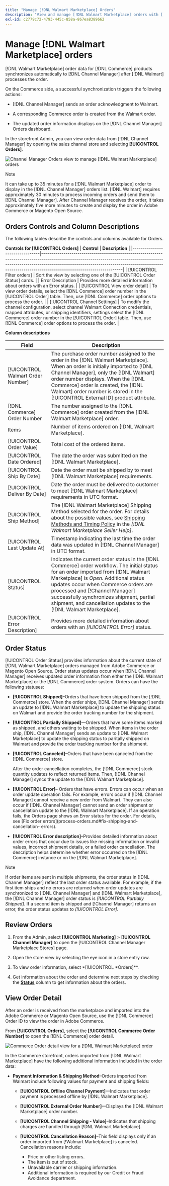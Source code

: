 ```yaml
---
title: "Manage [!DNL Walmart Marketplace] Orders"
description: "View and manage [!DNL Walmart Marketplace] orders with [!DNL Channel Manager] for Adobe Commerce and Magento Open Source."
exl-id: c2779c72-4793-445c-858a-867ea8389662
---
```

# Manage [!DNL Walmart Marketplace] orders

[!DNL Walmart Marketplace] order data for [!DNL Commerce] products synchronizes automatically to [!DNL Channel Manager] after [!DNL Walmart] processes the order.

On the Commerce side, a successful synchronization triggers the following actions:

- [!DNL Channel Manager] sends an order acknowledgment to Walmart.

- A corresponding Commerce order is created from the Walmart order.

- The updated order information displays on the [!DNL Channel Manager] Orders dashboard.

In the storefront Admin, you can view order data from [!DNL Channel Manager] by opening the sales channel store and selecting **[!UICONTROL Orders]**.

![Channel Manager Orders view to manage [!DNL Walmart Marketplace] orders](assets/orders-dashboard-view.png)

>[!NOTE]
>
>It can take up to 35 minutes for a [!DNL Walmart Marketplace] order to display in the [!DNL Channel Manager] orders list. [!DNL Walmart] requires approximately 30 minutes to process incoming orders and send them to [!DNL Channel Manager]. After Channel Manager receives the order, it takes approximately five more minutes to create and display the order in Adobe Commerce or Magento Open Source.

## Orders Controls and Column Descriptions

The following tables describe the controls and columns available for Orders.

**Controls for [!UICONTROL Orders]**
| **Control**                    | **Description**                                                                                                                                                                                                                                                                  |
|--------------------------------|----------------------------------------------------------------------------------------------------------------------------------------------------------------------------------------------------------------------------------------------------------------------------------|
| [!UICONTROL Filter orders]     | Sort the view by selecting one of the [!UICONTROL Order Status] cards.                                                                                                                                                                                                           |
| Error Description              | Provides more detailed information about orders with an Error status.                                                                                                                                                                                                            |
| [!UICONTROL View order detail] | To view order details, select the [!DNL Commerce] order number in the [!UICONTROL Order] table. Then, use [!DNL Commerce] order options to process the order.                                                                                                                    |
| [!UICONTROL Channel Settings]  | To modify the channel configuration, select channel Walmart Connection credentials, mapped attributes, or shipping identifiers, settings  select the [!DNL Commerce] order number in the [!UICONTROL Order] table. Then, use [!DNL Commerce] order options to process the order. |


**Column descriptions**

| Field                              | Description                                                                                                                                                                                                                                                                                                                                                               |
|------------------------------------|---------------------------------------------------------------------------------------------------------------------------------------------------------------------------------------------------------------------------------------------------------------------------------------------------------------------------------------------------------------------------|
| [!UICONTROL  Walmart Order Number] | The purchase order number assigned to the order in the [!DNL Walmart Marketplace]. When an order is initially imported to [!DNL Channel Manager], only the [!DNL Walmart] order number displays. When the [!DNL Commerce] order is created, the [!DNL Walmart] order number is stored in the [!UICONTROL External ID] product attribute.                                  |
| [!DNL Commerce]  Order Number      | The number assigned to the [!DNL Commerce]  order created from the [!DNL Walmart Marketplace] order.                                                                                                                                                                                                                                                                      |
| Items                              | Number of items ordered on [!DNL Walmart Marketplace].                                                                                                                                                                                                                                                                                                                    |
| [!UICONTROL Order Value]           | Total cost of the ordered items.                                                                                                                                                                                                                                                                                                                                          |
| [!UICONTROL Date Ordered]          | The date the order was submitted on the [!DNL Walmart Marketplace].                                                                                                                                                                                                                                                                                                       |
| [!UICONTROL Ship By Date]          | Date the order must be shipped by to meet [!DNL Walmart Marketplace] requirements.                                                                                                                                                                                                                                                                                        |
| [!UICONTROL Deliver By Date]       | Date the order must be delivered to customer to meet [!DNL Walmart Marketplace] requirements in UTC format.                                                                                                                                                                                                                                                               |
| [!UICONTROL Ship Method]           | The [!DNL Walmart Marketplace] Shipping Method selected for the order. For details about the possible values, see [Shipping Methods and Timing Policy](https://sellerhelp.walmart.com/s/guide?article=000007893) in the _[!DNL Walmart Marketplace Seller Help]_.                                                                                                         |
| [!UICONTROL Last Update At]        | Timestamp indicating the last time the order data was updated in [!DNL Channel Manager] in UTC format.                                                                                                                                                                                                                                                                    |
| [!UICONTROL Status]                | Indicates the current order status in the [!DNL Commerce] order workflow. The initial status for an order imported from [!DNL Walmart Marketplace] is _Open_. Additional status updates occur when Commerce orders are processed and [!Channel Manager] successfully synchronizes shipment, partial shipment, and cancellation updates to the [!DNL Walmart Marketplace]. |
| [!UICONTROL Error Description]     | Provides more detailed information about orders with an _[!UICONTROL Error]_ status.                                                                                                                                                                                                                                                                                      |

## Order Status


[!UICONTROL Order Status] provides information about the current state of [!DNL Walmart Marketplace] orders managed from Adobe Commerce or Magento Open Source. Order status updates occur when [!DNL Channel Manager] receives updated order information from either the [!DNL Walmart Marketplace] or the [!DNL Commerce] order system. Orders can have the following statuses:           

- **[!UICONTROL Shipped]**–Orders that have been shipped from the [!DNL Commerce] store. When the order ships, [!DNL Channel Manager] sends an update to [!DNL Walmart Marketplace] to update the shipping status on Walmart and provide the order tracking number for the shipment.

- **[!UICONTROL Partially Shipped]**—Orders that have some items marked as shipped, and others waiting to be shipped. When items in the order ship, [!DNL Channel Manager] sends an update to [!DNL Walmart Marketplace] to update the shipping status to paritally shipped on Walmart and provide the order tracking number for the shipment. 

- **[!UICONTROL Canceled]**–Orders that have been canceled from the [!DNL Commerce] store.

  After the order cancellation completes, the [!DNL Commerce] stock quantity updates to reflect returned items. Then, [!DNL Channel Manager] syncs the update to the [!DNL Walmart Marketplace].

- **[!UICONTROL Error]**– Orders that have errors. Errors can occur when an order update operation fails. For example, errors occur if [!DNL Channel Manager] cannot receive a new order from Walmart. They can also occur if [!DNL Channel Manager] cannot send an order shipment or cancellation update to the [!DNL Walmart Marketplace]. If an operation fails, the Orders page shows an _Error_ status for the order. For details, see [Fix order errors](process-orders.md#fix-shipping-and-cancellation- errors).

- **[!UICONTROL Error description]**–Provides detailed information about order errors that occur due to issues like 
missing information or invalid values, incorrect shipment details, or a failed order cancellation. The description helps determine whether error occurred on the [!DNL Commerce] instance or on the [!DNL Walmart Marketplace].

>[!NOTE]
>
>If order items are sent in multiple shipments, the order status in [!DNL Channel Manager] reflect the last order status available. For example, if the first item ships and no errors are returned when order updates are synchronized to [!DNL Channel Manager] and [!DNL Walmart Marketplace], the [!DNL Channel Manager] order status is _[!UICONTROL Partially Shipped]_.  If a second item is shipped and [!Channel Manager] returns an error, the order status updates to _[!UICONTROL Error]_.

## Review Orders

1. From the Admin, select **[!UICONTROL Marketing]** > **[!UICONTROL Channel Manager]** to open the [!UICONTROL Channel Manager Marketplace Stores] page.

1. Open the store view by selecting the eye icon in a store entry row.

1. To view order information, select *[!UICONTROL *Orders]**.

1. Get information about the order and determine next steps by checking the **[Status](#about-order-status)** column to get information about the orders.

## View Order Detail

After an order is received from the marketplace and imported into the Adobe Commerce or Magento Open Source, use the [!DNL Commerce] Order ID to view the order in Adobe Commerce.

From **[!UICONTROL Orders]**, select the **[!UICONTROL Commerce Order Number]** to open the [!DNL Commerce] order detail.

![Commerce Order detail view for a [!DNL Walmart Marketplace] order](assets/order-detail-with-external-order-id.png)

In the Commerce storefront, orders imported from [!DNL Walmart Marketplace] have the following additional information included in the order data:

- **Payment Information & Shipping Method**–Orders imported from Walmart include following values for payment and shipping fields:

  - **[!UICONTROL Offline Channel Payment]**—Indicates that order payment is processed offline by [!DNL Walmart Marketplace].

  - **[!UICONTROL External Order Number]**—Displays the [!DNL Walmart Marketplace] order number.

  - **[!UICONTROL Channel Shipping - Value]**–Indicates that shipping charges are handled through [!DNL Walmart Marketplace].

  - **[!UICONTROL Cancellation Reason]**–This field displays only if an order imported from [!Walmart Marketplace] is canceled. Cancellation reasons include:

    - Price or other listing errors.
    - The item is out of stock.
    - Unavailable carrier or shipping information.
    - Additional information is required by our Credit or Fraud Avoidance department.
    
